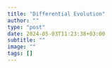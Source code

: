 ```yaml
---
title: "Differential Evolution"
author: ""
type: "post"
date: 2024-05-03T11:23:38+03:00
subtitle: ""
image: ""
tags: []
---
```

